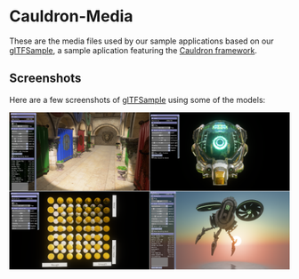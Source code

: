 # Cauldron-Media

These are the media files used by our sample applications based on our [glTFSample](https://github.com/GPGPU-Desigh-Agents/glTFSample), a sample aplication featuring the [Cauldron framework](https://github.com/GPGPU-Desigh-Agents/Cauldron).

## Screenshots

Here are a few screenshots of [glTFSample](https://github.com/GPGPU-Desigh-Agents/glTFSample) using some of the models:

![Screenshot](screenshot.png)
